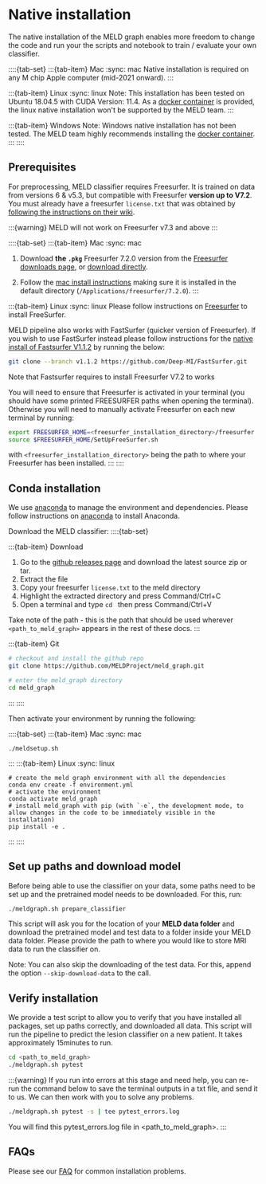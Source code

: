 # Native installation 

The native installation of the MELD graph enables more freedom to change the code and run your the scripts and notebook to train / evaluate your own classifier.

::::{tab-set}
:::{tab-item} Mac
:sync: mac
Native installation is required on any M chip Apple computer (mid-2021 onward).
:::

:::{tab-item} Linux
:sync: linux
Note: This installation has been tested on Ubuntu 18.04.5 with CUDA Version: 11.4. As a [docker container](https://meld-graph.readthedocs.io/en/latest/install_docker.html) is provided, the linux native installation won't be supported by the MELD team.
:::

:::{tab-item} Windows
Note: Windows native installation has not been tested. The MELD team highly recommends installing the [docker container](https://meld-graph.readthedocs.io/en/latest/install_docker.html).
:::
::::

## Prerequisites
For preprocessing, MELD classifier requires Freesurfer. It is trained on data from versions 6 & v5.3, but compatible with Freesurfer **version up to V7.2**. You must already have a freesurfer `license.txt` that was obtained by [following the instructions on their wiki](https://surfer.nmr.mgh.harvard.edu/fswiki/License).

:::{warning}
MELD will not work on Freesurfer v7.3 and above
:::

::::{tab-set}
:::{tab-item} Mac
:sync: mac
1. Download **the `.pkg`** Freesurfer 7.2.0  version from the [Freesurfer downloads page](https://surfer.nmr.mgh.harvard.edu/fswiki/rel7downloads#A7.2.0release), or [download directly](https://surfer.nmr.mgh.harvard.edu/pub/dist/freesurfer/7.2.0/freesurfer-darwin-macOS-7.2.0.pkg).

2. Follow the [mac install instructions](https://surfer.nmr.mgh.harvard.edu/fswiki//FS7_mac#Performingtheinstall) making sure it is installed in the default directory (`/Applications/freesurfer/7.2.0`).
:::

:::{tab-item} Linux
:sync: linux
Please follow instructions on [Freesurfer](https://surfer.nmr.mgh.harvard.edu/fswiki/DownloadAndInstall) to install FreeSurfer. 

MELD pipeline also works with FastSurfer (quicker version of Freesurfer). If you wish to use FastSurfer instead please follow instructions for the [native install of Fastsurfer V1.1.2](https://github.com/Deep-MI/FastSurfer.git) by running the below:
```bash
git clone --branch v1.1.2 https://github.com/Deep-MI/FastSurfer.git
```
Note that Fastsurfer requires to install Freesurfer V7.2 to works 

You will need to ensure that Freesurfer is activated in your terminal (you should have some printed FREESURFER paths when opening the terminal). Otherwise you will need to manually activate Freesurfer on each new terminal by running: 
```bash
export FREESURFER_HOME=<freesurfer_installation_directory>/freesurfer
source $FREESURFER_HOME/SetUpFreeSurfer.sh
```

with `<freesurfer_installation_directory>` being the path to where your Freesurfer has been installed.
:::
::::

## Conda installation
We use [anaconda](https://docs.anaconda.com/anaconda/install/mac-os/) to manage the environment and dependencies. Please follow instructions on [anaconda](https://docs.anaconda.com/anaconda/install/mac-os/) to install Anaconda.

Download the MELD classifier:
::::{tab-set}

:::{tab-item} Download

1. Go to the [github releases page](https://github.com/MELDProject/meld_graph/releases) and download the latest source zip or tar.
2. Extract the file
3. Copy your freesurfer `license.txt` to the meld directory
4. Highlight the extracted directory and press Command/Ctrl+C
5. Open a terminal and type `cd ` then press Command/Ctrl+V

Take note of the path - this is the path that should be used wherever `<path_to_meld_graph>` appears in the rest of these docs.
:::

:::{tab-item} Git
```bash
# checkout and install the github repo 
git clone https://github.com/MELDProject/meld_graph.git 

# enter the meld_graph directory
cd meld_graph
```
:::
::::

Then activate your environment by running the following:

::::{tab-set}
:::{tab-item} Mac
:sync: mac
```
./meldsetup.sh
```
:::
:::{tab-item} Linux
:sync: linux
```
# create the meld graph environment with all the dependencies 
conda env create -f environment.yml
# activate the environment
conda activate meld_graph
# install meld_graph with pip (with `-e`, the development mode, to allow changes in the code to be immediately visible in the installation)
pip install -e .
```
:::
::::

## Set up paths and download model
Before being able to use the classifier on your data, some paths need to be set up and the pretrained model needs to be downloaded. For this, run:
```bash
./meldgraph.sh prepare_classifier
```

This script will ask you for the location of your **MELD data folder** and download the pretrained model and test data to a folder inside your MELD data folder. Please provide the path to where you would like to store MRI data to run the classifier on.


Note: You can also skip the downloading of the test data. For this, append the option `--skip-download-data` to the call.

## Verify installation
We provide a test script to allow you to verify that you have installed all packages, set up paths correctly, and downloaded all data. This script will run the pipeline to predict the lesion classifier on a new patient. It takes approximately 15minutes to run.

```bash
cd <path_to_meld_graph>
./meldgraph.sh pytest
```
:::{warning}
If you run into errors at this stage and need help, you can re-run the command below to save the terminal outputs in a txt file, and send it to us. We can then work with you to solve any problems.

```bash
./meldgraph.sh pytest -s | tee pytest_errors.log
```
You will find this pytest_errors.log file in <path_to_meld_graph>. 
:::

## FAQs
Please see our [FAQ](https://meld-graph.readthedocs.io/en/latest/FAQs.html) for common installation problems.


